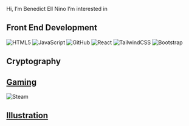 Hi, I’m Benedict Ell Nino
I’m interested in 
## Front End Development
 ![HTML5](https://img.shields.io/badge/html5-%23E34F26.svg?style=for-the-badge&logo=html5&logoColor=white)
 ![JavaScript](https://img.shields.io/badge/javascript-%23323330.svg?style=for-the-badge&logo=javascript&logoColor=%23F7DF1E)
 ![GitHub](https://img.shields.io/badge/github-%23121011.svg?style=for-the-badge&logo=github&logoColor=white)
 ![React](https://img.shields.io/badge/react-%2320232a.svg?style=for-the-badge&logo=react&logoColor=%2361DAFB)
 ![TailwindCSS](https://img.shields.io/badge/tailwindcss-%2338B2AC.svg?style=for-the-badge&logo=tailwind-css&logoColor=white)
 ![Bootstrap](https://img.shields.io/badge/bootstrap-%23563D7C.svg?style=for-the-badge&logo=bootstrap&logoColor=white)

## Cryptography 

## [Gaming](https://www.youtube.com/channel/UCeDxd3XofRwT9LTKRFL65Yw)
 ![Steam](https://img.shields.io/badge/steam-%23000000.svg?style=for-the-badge&logo=steam&logoColor=white)


## [Illustration](https://www.pixiv.net/en/users/28749658) 


<!---
ninoslat1/ninoslat1 is a ✨ special ✨ repository because its `README.md` (this file) appears on your GitHub profile.
You can click the Preview link to take a look at your changes.
--->

